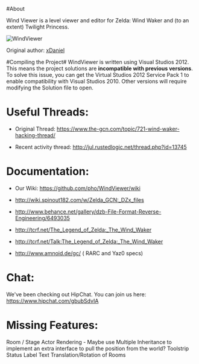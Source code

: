 #About

Wind Viewer is a level viewer and editor for Zelda: Wind Waker and (to an extent) Twilight Princess.

![WindViewer](http://i.imgur.com/ajQe1Xt.jpg)

Original author: [xDaniel](http://magicstone.de/dzd/)


#Compiling the Project#
WindViewer is written using Visual Studios 2012. This means the project solutions are **incompatible with previous versions**. To solve this issue, you can get the Virtual Studios 2012 Service Pack 1 to enable compatibility with Visual Studios 2010. Other versions will require modifying the Solution file to open. 


# Useful Threads: #

* Original Thread: https://www.the-gcn.com/topic/721-wind-waker-hacking-thread/

* Recent activity thread: http://jul.rustedlogic.net/thread.php?id=13745

# Documentation: #

  * Our Wiki: https://github.com/pho/WindViewer/wiki
  
  * http://wiki.spinout182.com/w/Zelda_GCN:_DZx_files
    
  * http://www.behance.net/gallery/dzb-File-Format-Reverse-Engineering/6493035

  * http://tcrf.net/The_Legend_of_Zelda:_The_Wind_Waker

  * http://tcrf.net/Talk:The_Legend_of_Zelda:_The_Wind_Waker
  
  * http://www.amnoid.de/gc/ ( RARC and Yaz0 specs) 
 
# Chat: #
We've been checking out HipChat. You can join us here: https://www.hipchat.com/gbubSdvIA

# Missing Features: #
Room / Stage Actor Rendering - Maybe use Multiple Inheritance to implement an extra interface to pull the position from the world? 
Toolstrip Status Label Text
Translation/Rotation of Rooms
